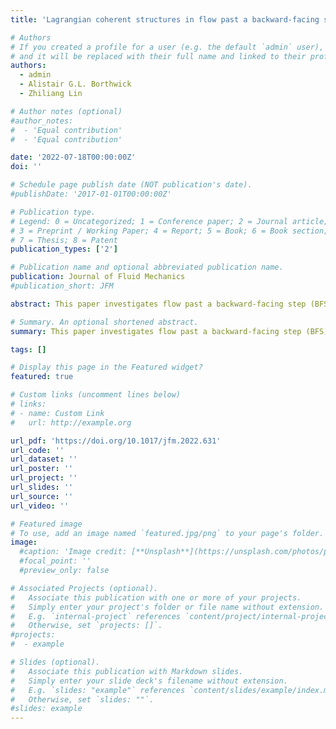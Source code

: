 ```yaml
---
title: 'Lagrangian coherent structures in flow past a backward-facing step'

# Authors
# If you created a profile for a user (e.g. the default `admin` user), write the username (folder name) here
# and it will be replaced with their full name and linked to their profile.
authors:
  - admin
  - Alistair G.L. Borthwick
  - Zhiliang Lin

# Author notes (optional)
#author_notes:
#  - 'Equal contribution'
#  - 'Equal contribution'

date: '2022-07-18T00:00:00Z'
doi: ''

# Schedule page publish date (NOT publication's date).
#publishDate: '2017-01-01T00:00:00Z'

# Publication type.
# Legend: 0 = Uncategorized; 1 = Conference paper; 2 = Journal article;
# 3 = Preprint / Working Paper; 4 = Report; 5 = Book; 6 = Book section;
# 7 = Thesis; 8 = Patent
publication_types: ['2']

# Publication name and optional abbreviated publication name.
publication: Journal of Fluid Mechanics
#publication_short: JFM

abstract: This paper investigates flow past a backward-facing step (BFS) in a duct at Reynolds number Re=5080  based on step height, mean inflow velocity and fluid kinematic viscosity. The flow configuration matches a combustion experiment conducted by Pitz and Daily in 1983. High-resolution velocity fields are obtained in OpenFOAM by direct numerical simulation, and the flow field analysed by Lagrangian approaches. Trajectories of fluid particles in areas of interest are obtained by high-order numerical integration, and used to compute finite-time Lyapunov exponents (FTLEs) and polar rotation angles. Lagrangian coherent structures (LCSs) are extracted using geodesic theory, including hyperbolic LCSs and elliptic LCSs. We use complementary qualitative and quantitative LCS analyses to uncover the underlying flow structures. Notably, we find that a flow pathway in which fluid particles rarely diverge from adjacent particles is opened and closed by FTLE ridges determined by the periodic shedding of vortices from the BFS. Two dominant vortices with significant Lagrangian coherence, generated respectively by the separated boundary layer and shear layer, are self-sustaining and of comparable strength. Hyperbolic repelling LCSs act as transport barriers between the pathway and cores of the coherent vortices, thus playing a major part in the fluid entrainment process. Interactions between these different geometric regions partitioned by LCSs lead to intrinsic complexity in the BFS flow.

# Summary. An optional shortened abstract.
summary: This paper investigates flow past a backward-facing step (BFS) in a duct at Reynolds number Re=5080  based on step height, mean inflow velocity and fluid kinematic viscosity.

tags: []

# Display this page in the Featured widget?
featured: true

# Custom links (uncomment lines below)
# links:
# - name: Custom Link
#   url: http://example.org

url_pdf: 'https://doi.org/10.1017/jfm.2022.631'
url_code: ''
url_dataset: ''
url_poster: ''
url_project: ''
url_slides: ''
url_source: ''
url_video: ''

# Featured image
# To use, add an image named `featured.jpg/png` to your page's folder.
image:
  #caption: 'Image credit: [**Unsplash**](https://unsplash.com/photos/pLCdAaMFLTE)'
  #focal_point: ''
  #preview_only: false

# Associated Projects (optional).
#   Associate this publication with one or more of your projects.
#   Simply enter your project's folder or file name without extension.
#   E.g. `internal-project` references `content/project/internal-project/index.md`.
#   Otherwise, set `projects: []`.
#projects:
#  - example

# Slides (optional).
#   Associate this publication with Markdown slides.
#   Simply enter your slide deck's filename without extension.
#   E.g. `slides: "example"` references `content/slides/example/index.md`.
#   Otherwise, set `slides: ""`.
#slides: example
---
```


<!--{{% callout note %}}
Click the _Cite_ button above to demo the feature to enable visitors to import publication metadata into their reference management software.
{{% /callout %}}-->

<!--{{% callout note %}}
Create your slides in Markdown - click the _Slides_ button to check out the example.
{{% /callout %}}-->

<!--Supplementary notes can be added here, including [code, math, and images](https://wowchemy.com/docs/writing-markdown-latex/).-->
